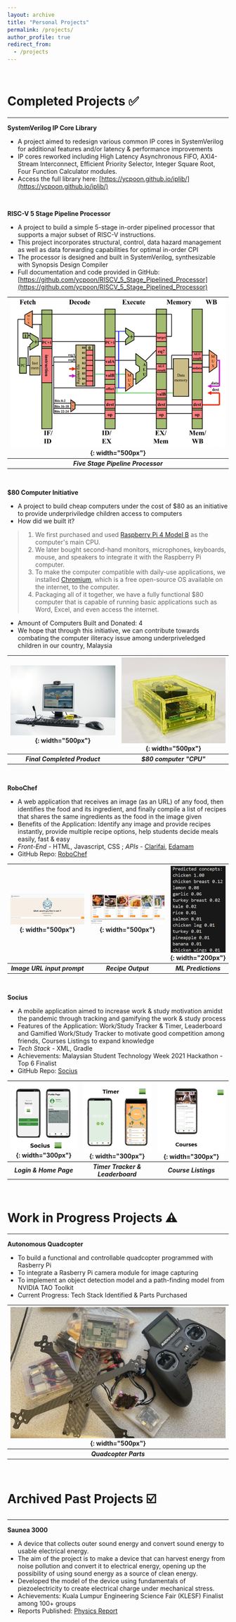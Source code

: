 ```yaml
---
layout: archive
title: "Personal Projects"
permalink: /projects/
author_profile: true
redirect_from:
  - /projects
---
```


&nbsp;
&nbsp;

Completed Projects ✅
======

------------------------------- 

**SystemVerilog IP Core Library**
- A project aimed to redesign various common IP cores in SystemVerilog for additional features and/or latency & performance improvements
- IP cores reworked including High Latency Asynchronous FIFO, AXI4-Stream Interconnect, Efficient Priority Selector, Integer Square Root, Four Function Calculator modules.
- Access the full library here: [https://ycpoon.github.io/iplib/](https://ycpoon.github.io/iplib/)

&nbsp;
&nbsp;

**RISC-V 5 Stage Pipeline Processor**
- A project to build a simple 5-stage in-order pipelined processor that supports a major subset of RISC-V instructions.
- This project incorporates structural, control, data hazard management as well as data forwarding capabilities for optimal in-order CPI
- The processor is designed and built in SystemVerilog, synthesizable with Synopsis Design Compiler
- Full documentation and code provided in GitHub: [https://github.com/ycpoon/RISCV_5_Stage_Pipelined_Processor](https://github.com/ycpoon/RISCV_5_Stage_Pipelined_Processor)

| ![5-stage](/images/five_stage.png){: width="500px"} |
|:-----------------------:|
| ***Five Stage Pipeline Processor*** |

&nbsp;
&nbsp;

**$80 Computer Initiative**
- A project to build cheap computers under the cost of $80 as an initiative to provide underpriviledge children access to computers
- How did we built it?
> 1. We first purchased and used [Raspberry Pi 4 Model B](https://www.raspberrypi.com/products/raspberry-pi-4-model-b/) as the computer's main CPU.
> 2. We later bought second-hand monitors, microphones, keyboards, mouse, and speakers to integrate it with the Raspberry Pi computer.
> 3. To make the computer compatible with daily-use applications, we installed [Chromium](https://www.chromium.org/chromium-projects/), which is a free open-source OS available on the internet, to the computer.
> 4. Packaging all of it together, we have a fully functional $80 computer that is capable of running basic applications such as Word, Excel, and even access the internet.
- Amount of Computers Built and Donated: 4
- We hope that through this initiative, we can contribute towards combating the computer iliteracy issue among underpriveledged children in our country, Malaysia

|  ![comp](/images/80comp.jpg){: width="500px"} |  ![CPU](/images/cpu.jpeg){: width="500px"}|
|:-----------------------:|:-----------------------:|
| ***Final Completed Product*** | ***$80 computer "CPU"*** |


&nbsp;
&nbsp;

**RoboChef**
- A web application that receives an image (as an URL) of any food, then identifies the food and its ingredient, and finally compile a list of recipes that shares the same ingredients as the food in the image given
- Benefits of the Application: Identify any image and provide recipes instantly, provide multiple recipe options, help students decide meals easily, fast & easy
- *Front-End* - HTML, Javascript, CSS ; *APIs* - [Clarifai](https://www.clarifai.com/), [Edamam](https://www.edamam.com/)
- GitHub Repo: [RoboChef](https://github.com/ycpoon/RoboChef)

|  ![R1](/images/robochef1.png){: width="500px"} |  ![R2](/images/robochef2.png){: width="500px"}|  ![R3](/images/robochef3.png){: width="200px"}  |
|:-----------------------:|:-----------------------:|:-----------------------:|
| ***Image URL input prompt*** | ***Recipe Output*** | ***ML Predictions*** |  

&nbsp;
&nbsp;

**Socius**
- A mobile application aimed to increase work & study motivation amidst the pandemic through tracking and gamifying the work & study process
- Features of the Application: Work/Study Tracker & Timer, Leaderboard and Gamified Work/Study Tracker to motivate good competition among friends, Courses Listings to expand knowledge
- *Tech Stack* - XML, Gradle
- Achievements: Malaysian Student Technology Week 2021 Hackathon - Top 6 Finalist
- GitHub Repo: [Socius](https://github.com/ycpoon/Socius)

|  ![S1](/images/socius1.png){: width="300px"} |  ![S2](/images/socius2.png){: width="300px"}|  ![S3](/images/socius3.png){: width="300px"}  |
|:-----------------------:|:-----------------------:|:-----------------------:|
| ***Login & Home Page*** | ***Timer Tracker & Leaderboard*** | ***Course Listings*** |  

&nbsp;
&nbsp;


Work in Progress Projects ⚠️
======

------------------------------- 

**Autonomous Quadcopter**
- To build a functional and controllable quadcopter programmed with Rasberry Pi
- To integrate a Rasberry Pi camera module for image capturing
- To implement an object detection model and a path-finding model from NVIDIA TAO Toolkit
- Current Progress: Tech Stack Identified & Parts Purchased

| ![drone](/images/drone.jpg){: width="500px"} |
|:-----------------------:|
| ***Quadcopter Parts*** |

&nbsp;
&nbsp;

Archived Past Projects ☑️
======

------------------------------- 

**Saunea 3000**
- A device that collects outer sound energy and convert sound energy to usable electrical energy.
- The aim of the project is to make a device that can harvest energy from noise pollution and convert it to electrical energy, opening up the possibility of using sound energy as a source of clean energy.
- Developed the model of the device using fundamentals of piezoelectricity to create electrical charge under mechanical stress.
- Achievements: Kuala Lumpur Engineering Science Fair (KLESF) Finalist among 100+ groups
- Reports Published: [Physics Report](/files/physics-project.pdf)
